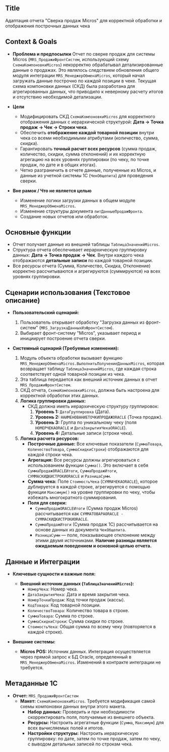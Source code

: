 ## Title
Адаптация отчета "Сверка продаж Micros" для корректной обработки и отображения построчных данных чека

## Context & Goals
- **Проблема и предпосылки**
  Отчет по сверке продаж для системы Micros (`MRS_ПродажиФронтСистем`, использующий схему `СхемаКомпоновкиMicros`) некорректно обрабатывал детализированные данные о продажах. Это являлось следствием обновления общего модуля интеграции `MRS_МенеджерОбменаMicros`, который начал загружать данные построчно по каждой позиции в чеке. Текущая схема компоновки данных (СКД) была разработана для агрегированных данных, что приводило к неверному расчету итогов и отсутствию необходимой детализации.

- **Цели**
  - Модифицировать СКД `СхемаКомпоновкиMicros` для корректного отображения данных с иерархической структурой: **Дата -> Точка продаж -> Чек -> Строки чека**.
  - Обеспечить **отображение каждой товарной позиции** внутри чека со всеми необходимыми атрибутами (количество, сумма, скидка).
  - Гарантировать **точный расчет всех ресурсов** (сумма продаж, количество, скидки, сумма отклонений) и их корректную агрегацию на всех уровнях группировки (по чеку, по точке продаж, по дате и в общих итогах).
  - Четко разграничить в отчете данные, полученные из Micros, и данные из учетной системы 1С (`ЧекОбщепита`) для проведения сверки.

- **Вне рамок / Что не является целью**
  - Изменение логики загрузки данных в общем модуле `MRS_МенеджерОбменаMicros`.
  - Изменение структуры документа `питДанныеПродажФронта`.
  - Создание новых отчетов или обработок.

## Основные функции
- Отчет получает данные из внешней таблицы `ТаблицаЗначенийMicros`.
- Структура отчета обеспечивает иерархическую группировку данных: **Дата -> Точка продаж -> Чек**. Внутри каждого чека отображаются **детальные записи** по каждой товарной позиции.
- Все ресурсы отчета (Сумма, Количество, Скидка, Отклонение) корректно рассчитываются и агрегируются (суммируются) на всех уровнях группировки.

## Сценарии использования (Текстовое описание)
- **Пользовательский сценарий:**
  1. Пользователь открывает обработку "Загрузка данных из фронт-систем" (`MRS_ЗагрузкаДанныхИзФронтСистем`).
  2. Выбирает фронт-систему "Micros", указывает период и инициирует построение отчета сверки.

- **Системный сценарий (Требуемые изменения):**
  1. Модуль объекта обработки вызывает функцию `MRS_МенеджерОбменаMicros.ВыполнитьПолучениеДанныхMicros`, которая возвращает таблицу `ТаблицаЗначенийMicros`, где каждая строка соответствует одной товарной позиции из чека.
  2. Эта таблица передается как внешний источник данных в отчет `MRS_ПродажиФронтСистем`.
  3. СКД отчета, `СхемаКомпоновкиMicros`, должна быть настроена для корректной обработки этих данных.
  4. **Логика группировки данных:**
     - СКД должна иметь иерархическую структуру группировок:
       1. **Уровень 1:** `ДатаГруппировка` (Дата).
       2. **Уровень 2:** `НАИМЕНОВАНИЕТОЧКИПРОДАЖORACLE` (Точка продаж).
       3. **Уровень 3:** Группа по уникальному чеку (поля `НОМЕРЧЕКАORACLE` и `ДатаЗакрытияЧекаORACLE`).
       4. **Уровень 4:** Детальные записи (строки чека).
  5. **Логика расчета ресурсов:**
     - **Построчные данные:** Все ключевые показатели (`СуммаТовара`, `КоличествоТовара`, `СуммаСкидкиСтроки`) отображаются для каждой строки чека.
     - **Агрегация:** Все ресурсы должны агрегироваться с использованием функции `Сумма()`. Это включает в себя `СуммаПродажORACLEИтоги`, `СуммаПродажИтоги`, `СУММАСКИДКИСТРОКИORACLE` и `РазницаСумм`.
     - **Сумма чека:** Поле `СтоимостьЧека` (`СУММАЧЕКАORACLE`), которое дублируется в каждой строке, агрегируется с помощью функции `Максимум()` на уровне группировки по чеку, чтобы избежать многократного суммирования.
     - **Поля для сверки:**
        - `СуммаПродажORACLEИтоги` (Сумма продаж Micros) рассчитывается как `СУММАТОВАРАORACLE - СУММАСКИДКИСТРОКИORACLE`.
        - `СуммаПродажИтоги` (Сумма продаж 1С) рассчитывается на основе данных из документа `ЧекОбщепита`.
        - `РазницаСумм` — поле, показывающее отклонение между этими двумя источниками. **Наличие разницы является ожидаемым поведением и основной целью отчета.**

## Данные и Интеграции
- **Ключевые сущности и важные поля:**
  - **Внешний источник данных (`ТаблицаЗначенийMicros`):**
    - `НомерЧека`: Номер чека.
    - `ДатаЗакрытияЧека`: Дата и время закрытия чека.
    - `НомерТочкиПродаж`: Код точки продаж (кассы).
    - `КодТовара`: Код товарной позиции.
    - `КоличествоТовара`: Количество товара в строке.
    - `СуммаТовара`: Сумма по строке.
    - `СуммаСкидкиСтроки`: Сумма скидки по строке.
    - `СтоимостьЧека`: Общая сумма по всему чеку (повторяется в каждой строке).

- **Внешние системы:**
  - **Micros POS:** Источник данных. Интеграция осуществляется через прямой запрос к БД Oracle, определенный в `MRS_МенеджерОбменаMicros`. Изменений в контракте интеграции не требуется.

## Метаданные 1С
- **Отчет:** `MRS_ПродажиФронтСистем`
  - **Макет:** `СхемаКомпоновкиMicros`. Требуется модификация самой схемы компоновки данных внутри этого макета.
    - **Набор данных:** Проверить и при необходимости скорректировать поля, получаемые из внешнего объекта.
    - **Ресурсы:** Настроить агрегатные функции (`Сумма`, `Максимум`) для всех вычисляемых полей и итогов.
    - **Настройки структуры:** Настроить иерархическую группировку: по дате, затем по точке продаж, затем по чеку, с выводом детальных записей по строкам чека.
